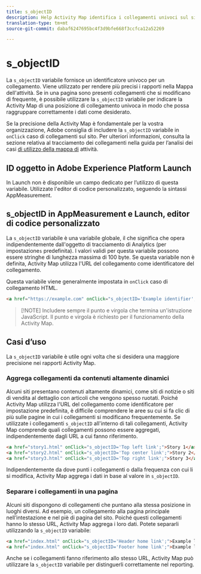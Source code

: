 ```yaml
---
title: s_objectID
description: Help Activity Map identifica i collegamenti univoci sul sito.
translation-type: tm+mt
source-git-commit: dabaf6247695bc4f3d9bfe668f3ccfca12a52269

---
```



# s_objectID

La `s_objectID` variabile fornisce un identificatore univoco per un collegamento. Viene utilizzato per rendere più precisi i rapporti nella Mappa [](/help/analyze/activity-map/activity-map.md) dell&#39;attività. Se in una pagina sono presenti collegamenti che si modificano di frequente, è possibile utilizzare la `s_objectID` variabile per indicare la Activity Map di una posizione di collegamento univoca in modo che possa raggruppare correttamente i dati come desiderato.

Se la precisione della Activity Map è fondamentale per la vostra organizzazione, Adobe consiglia di includere la `s_objectID` variabile in `onClick` caso di collegamenti sul sito. Per ulteriori informazioni, consulta la sezione relativa al tracciamento dei collegamenti nella guida per l’analisi dei casi [di utilizzo della mappa di](/help/analyze/activity-map/activitymap-link-tracking/activitymap-link-tracking-use-case.md) attività.

## ID oggetto in Adobe Experience Platform Launch

In Launch non è disponibile un campo dedicato per l’utilizzo di questa variabile. Utilizzate l&#39;editor di codice personalizzato, seguendo la sintassi AppMeasurement.

## s_objectID in AppMeasurement e Launch, editor di codice personalizzato

La `s_objectID` variabile è una variabile globale, il che significa che opera indipendentemente dall&#39;oggetto di tracciamento di Analytics (per impostazione`s` predefinita). I valori validi per questa variabile possono essere stringhe di lunghezza massima di 100 byte. Se questa variabile non è definita, Activity Map utilizza l&#39;URL del collegamento come identificatore del collegamento.

Questa variabile viene generalmente impostata in `onClick` caso di collegamento HTML.

```HTML
<a href="https://example.com" onClick="s_objectID='Example identifier';">Example link</a>
```

>[!NOTE] Includere sempre il punto e virgola che termina un&#39;istruzione JavaScript. Il punto e virgola è richiesto per il funzionamento della Activity Map.

## Casi d’uso

La `s_objectID` variabile è utile ogni volta che si desidera una maggiore precisione nei rapporti Activity Map.

### Aggrega collegamenti da contenuti altamente dinamici

Alcuni siti presentano contenuti altamente dinamici, come siti di notizie o siti di vendita al dettaglio con articoli che vengono spesso ruotati. Poiché Activity Map utilizza l&#39;URL del collegamento come identificatore per impostazione predefinita, è difficile comprendere le aree su cui si fa clic di più sulle pagine in cui i collegamenti si modificano frequentemente. Se utilizzate i collegamenti `s_objectID` all&#39;interno di tali collegamenti, Activity Map comprende quali collegamenti possono essere aggregati, indipendentemente dagli URL a cui fanno riferimento.

```HTML
<a href="story1.html" onClick="s_objectID='Top left link';">Story 1</a>
<a href="story2.html" onClick="s_objectID='Top center link';">Story 2</a>
<a href="story3.html" onClick="s_objectID='Top right link';">Story 3</a>
```

Indipendentemente da dove punti i collegamenti o dalla frequenza con cui li si modifica, Activity Map aggrega i dati in base al valore in `s_objectID`.

### Separare i collegamenti in una pagina

Alcuni siti dispongono di collegamenti che puntano alla stessa posizione in luoghi diversi. Ad esempio, un collegamento alla pagina principale nell’intestazione e nel piè di pagina del sito. Poiché questi collegamenti hanno lo stesso URL, Activity Map aggrega i loro dati. Potete separarli utilizzando la `s_objectID` variabile:

```HTML
<a href="index.html" onClick="s_objectID='Header home link';">Example link in Header</a>
<a href="index.html" onClick="s_objectID='Footer home link';">Example link in Footer</a>
```

Anche se i collegamenti fanno riferimento allo stesso URL, Activity Map può utilizzare la `s_objectID` variabile per distinguerli correttamente nel reporting.
